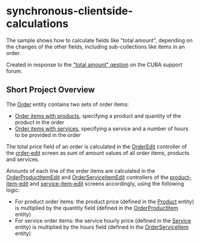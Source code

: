 # synchronous-clientside-calculations

The sample shows how to calculate fields like "total amount", depending on the changes of the other fields, including sub-collections like items in an order.

Created in response to the ["total amount" qestion](https://www.cuba-platform.com/support/topic/total-amount) on the CUBA support forum. 

## Short Project Overview

The [Order](https://github.com/aleksey-stukalov/synchronous-clientside-calculations/blob/master/modules/global/src/com/company/totalfield/entity/Order.java) entity contains two sets of order items:
- [Order items with products](https://github.com/aleksey-stukalov/synchronous-clientside-calculations/blob/master/modules/global/src/com/company/totalfield/entity/OrderProductItem.java), specifying a product and quantity of the product in the order 
- [Order items with services](https://github.com/aleksey-stukalov/synchronous-clientside-calculations/blob/master/modules/global/src/com/company/totalfield/entity/OrderServiceItem.java), specifying a service and a number of hours to be provided in the order
 
The total price field of an order is calculated in the [OrderEdit](https://github.com/aleksey-stukalov/synchronous-clientside-calculations/tree/master/modules/web/src/com/company/totalfield/web/order) controller of the [order-edit](https://github.com/aleksey-stukalov/synchronous-clientside-calculations/blob/master/modules/web/src/com/company/totalfield/web/order/order-edit.xml) screen as sum of amount values of all order items, products and services.

Amounts of each line of the order items are calculated in the [OrderProductItemEdit](https://github.com/aleksey-stukalov/synchronous-clientside-calculations/blob/master/modules/web/src/com/company/totalfield/web/orderproductitem/OrderProductItemEdit.java) and [OrderServiceItemEdit](https://github.com/aleksey-stukalov/synchronous-clientside-calculations/blob/master/modules/web/src/com/company/totalfield/web/orderserviceitem/OrderServiceItemEdit.java) controllers of the [product-item-edit](https://github.com/aleksey-stukalov/synchronous-clientside-calculations/blob/master/modules/web/src/com/company/totalfield/web/orderproductitem/order-product-item-edit.xml) and [service-item-edit](https://github.com/aleksey-stukalov/synchronous-clientside-calculations/blob/master/modules/web/src/com/company/totalfield/web/orderserviceitem/order-service-item-edit.xml) screens accordingly, using the following logic:
- For product order items: the product price (defined in the [Product](https://github.com/aleksey-stukalov/synchronous-clientside-calculations/blob/master/modules/global/src/com/company/totalfield/entity/Product.java) entity) is multiplied by the quantity field (defined in the [OrderProductItem](https://github.com/aleksey-stukalov/synchronous-clientside-calculations/blob/master/modules/global/src/com/company/totalfield/entity/OrderProductItem.java) entity)
- For service order items: the service hourly price (defined in the [Service](https://github.com/aleksey-stukalov/synchronous-clientside-calculations/blob/master/modules/global/src/com/company/totalfield/entity/Service.java) entity) is multiplied by the hours field (defined in the [OrderServiceItem](https://github.com/aleksey-stukalov/synchronous-clientside-calculations/blob/master/modules/global/src/com/company/totalfield/entity/OrderServiceItem.java) entity)
